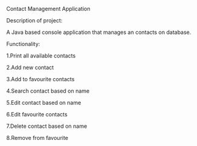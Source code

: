 Contact Management Application

Description of project:

A Java based console application that manages an contacts on database.

Functionality:

 1.Print all available contacts
 
 2.Add new contact
 
 3.Add to favourite contacts
 
 4.Search contact based on name
 
 5.Edit contact based on name
 
 6.Edit favourite contacts
 
 7.Delete contact based on name
 
 8.Remove from favourite

